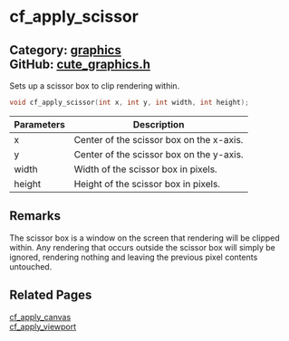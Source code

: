 [//]: # (This file is automatically generated by Cute Framework's docs parser.)
[//]: # (Do not edit this file by hand!)
[//]: # (See: https://github.com/RandyGaul/cute_framework/blob/master/samples/docs_parser.cpp)
[](../header.md ':include')

# cf_apply_scissor

Category: [graphics](/api_reference?id=graphics)  
GitHub: [cute_graphics.h](https://github.com/RandyGaul/cute_framework/blob/master/include/cute_graphics.h)  
---

Sets up a scissor box to clip rendering within.

```cpp
void cf_apply_scissor(int x, int y, int width, int height);
```

Parameters | Description
--- | ---
x | Center of the scissor box on the x-axis.
y | Center of the scissor box on the y-axis.
width | Width of the scissor box in pixels.
height | Height of the scissor box in pixels.

## Remarks

The scissor box is a window on the screen that rendering will be clipped within. Any rendering that occurs outside the
scissor box will simply be ignored, rendering nothing and leaving the previous pixel contents untouched.

## Related Pages

[cf_apply_canvas](/graphics/cf_apply_canvas.md)  
[cf_apply_viewport](/graphics/cf_apply_viewport.md)  

